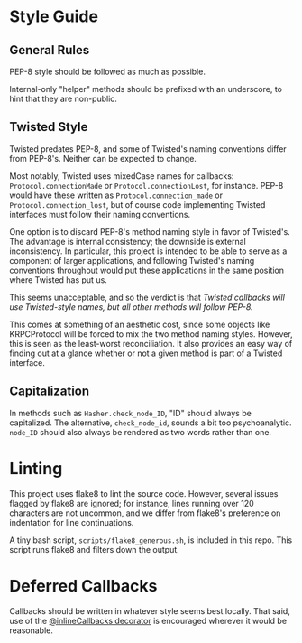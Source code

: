 # Style Guide

## General Rules

PEP-8 style should be followed as much as possible.

Internal-only "helper" methods should be prefixed with an underscore, to hint
that they are non-public.


## Twisted Style

Twisted predates PEP-8, and some of Twisted's naming conventions differ from
PEP-8's. Neither can be expected to change.

Most notably, Twisted uses mixedCase names for callbacks:
`Protocol.connectionMade` or `Protocol.connectionLost`, for instance. PEP-8
would have these written as `Protocol.connection_made` or
`Protocol.connection_lost`, but of course code implementing Twisted interfaces
must follow their naming conventions.

One option is to discard PEP-8's method naming style in favor of Twisted's. The
advantage is internal consistency; the downside is external inconsistency. In
particular, this project is intended to be able to serve as a component of
larger applications, and following Twisted's naming conventions throughout
would put these applications in the same position where Twisted has put us.

This seems unacceptable, and so the verdict is that _Twisted callbacks will use
Twisted-style names, but all other methods will follow PEP-8._

This comes at something of an aesthetic cost, since some objects like
KRPCProtocol will be forced to mix the two method naming styles. However, this
is seen as the least-worst reconciliation. It also provides an easy way of
finding out at a glance whether or not a given method is part of a Twisted
interface.


## Capitalization

In methods such as `Hasher.check_node_ID`, "ID" should always be capitalized.
The alternative, `check_node_id`, sounds a bit too psychoanalytic. `node_ID`
should also always be rendered as two words rather than one.


# Linting

This project uses flake8 to lint the source code. However, several issues
flagged by flake8 are ignored; for instance, lines running over 120 characters
are not uncommon, and we differ from flake8's preference on indentation for
line continuations.

A tiny bash script, `scripts/flake8_generous.sh`, is included in this repo.
This script runs flake8 and filters down the output.


# Deferred Callbacks

Callbacks should be written in whatever style seems best locally.
That said, use of the [@inlineCallbacks
decorator](https://twistedmatrix.com/documents/current/api/twisted.internet.defer.html#inlineCallbacks)
is encouraged wherever it would be reasonable.
